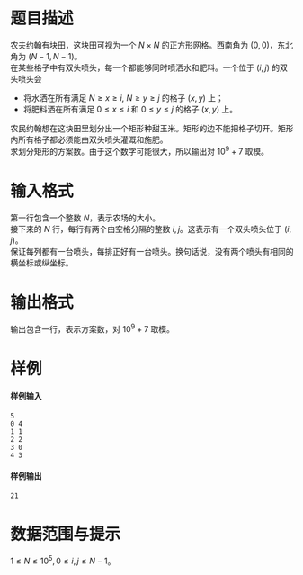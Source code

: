 
# 题目描述

农夫约翰有块田，这块田可视为一个 $N×N$ 的正方形网格。西南角为 $(0,0)$，东北角为 $(N-1, N-1)$。  
在某些格子中有双头喷头，每一个都能够同时喷洒水和肥料。一个位于 $(i,j)$ 的双头喷头会
* 将水洒在所有满足 $N≥x≥i,$ $N≥y≥j$ 的格子 $(x,y)$ 上；
* 将肥料洒在所有满足 $0≤x≤i$ 和 $0≤y≤j$ 的格子 $(x,y)$ 上。

农民约翰想在这块田里划分出一个矩形种甜玉米。矩形的边不能把格子切开。矩形内所有格子都必须能由双头喷头灌溉和施肥。  
求划分矩形的方案数。由于这个数字可能很大，所以输出对 $10^9 + 7$ 取模。

# 输入格式

第一行包含一个整数 $N$，表示农场的大小。  
接下来的 $N$ 行，每行有两个由空格分隔的整数 $i, j$。这表示有一个双头喷头位于 $(i, j)$。  
保证每列都有一台喷头，每排正好有一台喷头。换句话说，没有两个喷头有相同的横坐标或纵坐标。

# 输出格式

输出包含一行，表示方案数，对 $10^9+7$ 取模。

# 样例

#### 样例输入
```plain
5
0 4
1 1
2 2
3 0
4 3
```

#### 样例输出
```plain
21
```

# 数据范围与提示

$1≤N≤10^5, 0≤i, j≤N-1$。

